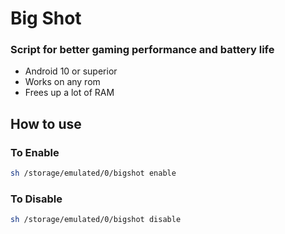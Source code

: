 # Big Shot
### Script for better gaming performance and battery life

* Android 10 or superior
* Works on any rom
* Frees up a lot of RAM
## How to use
### To Enable
```bash
sh /storage/emulated/0/bigshot enable
```
### To Disable
```bash
sh /storage/emulated/0/bigshot disable
```
